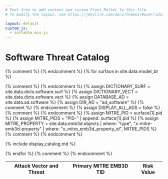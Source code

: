 ```yaml
---
# Feel free to add content and custom Front Matter to this file.
# To modify the layout, see https://jekyllrb.com/docs/themes/#overriding-theme-defaults

layout: default
custom_js:
  - sortable.min.js
---
```


# Software Threat Catalog

<table id="threatCatalog" data-sortable>
<thead><tr><th>Attack Vector and Threat</th><th>Primary MITRE EMB3D TID</th><th>Risk Value</th></tr></thead>

{% comment %} <!-- BEGIN Iterate Defined Surfaces --> {% endcomment %}
{% for surface in site.data.model_bt %}


{% comment %} <!-- BEGIN Settings --> {% endcomment %}
{% assign DICTIONARY_SURF = site.data.dicts.software.surf %}
{% assign DICTIONARY_VECT = site.data.dicts.software.vect %}
{% assign DATABASE_AD = site.data.ad.software %}
{% assign DIR_AD = "ad_software" %}  {% comment %} <!-- Directory where generated AD pages are stored --> {% endcomment %}
{% assign DISPLAY_ALL_ADS =  false %}  {% comment %} <!-- Display all relations between ADs and surfaces --> {% endcomment %}
{% assign MITRE_PID = surface[1].pid %}
{% assign MITRE_PIDS = "PID-" | append: surface[1].pid %}
{% assign MITRE_PROPERTY = site.data.emb3d.objects | where: "type", "x-mitre-emb3d-property" | where: "x_mitre_emb3d_property_id", MITRE_PIDS %}
{% comment %} <!-- END Settings --> {% endcomment %}


{% include display_catalog.md %}

{% endfor %}
{% comment %} <!-- END Iterate Defined Surfaces --> {% endcomment %}

</table>
